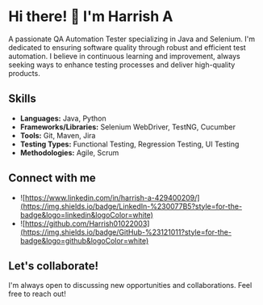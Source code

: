 # Hi there! 👋 I'm Harrish A

A passionate QA Automation Tester specializing in Java and Selenium. I'm dedicated to ensuring software quality through robust and efficient test automation.  I believe in continuous learning and improvement, always seeking ways to enhance testing processes and deliver high-quality products.

 ## Skills

* **Languages:** Java, Python
* **Frameworks/Libraries:** Selenium WebDriver, TestNG, Cucumber
* **Tools:** Git, Maven, Jira
* **Testing Types:** Functional Testing, Regression Testing, UI Testing
* **Methodologies:** Agile, Scrum


## Connect with me

* ![https://www.linkedin.com/in/harrish-a-429400209/](https://img.shields.io/badge/LinkedIn-%230077B5?style=for-the-badge&logo=linkedin&logoColor=white)
* ![https://github.com/Harrish01022003](https://img.shields.io/badge/GitHub-%23121011?style=for-the-badge&logo=github&logoColor=white)

## Let's collaborate!

I'm always open to discussing new opportunities and collaborations. Feel free to reach out!
<!--
**Harrish01022003/Harrish01022003** is a ✨ _special_ ✨ repository because its `README.md` (this file) appears on your GitHub profile.


